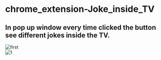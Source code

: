 # chrome_extension-Joke_inside_TV

## In pop up window every time clicked the button see different jokes inside the TV.

![first](https://user-images.githubusercontent.com/59448862/97803038-9bb59300-1c58-11eb-9924-28c9687e673c.PNG)
<br>
![1](https://user-images.githubusercontent.com/59448862/97803040-9c4e2980-1c58-11eb-9659-a96db747c9d2.PNG)
